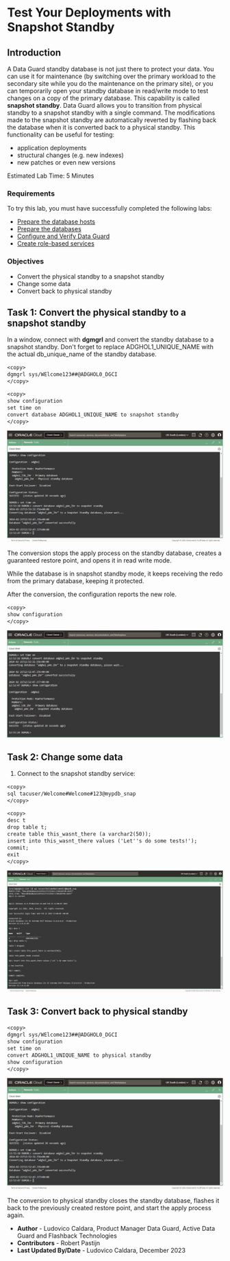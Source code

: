 # Test Your Deployments with Snapshot Standby

## Introduction

A Data Guard standby database is not just there to protect your data. You can use it for maintenance (by switching over the primary workload to the secondary site while you do the maintenance on the primary site), or you can temporarily open your standby database in read/write mode to test changes on a copy of the primary database.
This capability is called **snapshot standby**.
Data Guard allows you to transition from physical standby to a snapshot standby with a single command.
The modifications made to the snapshot standby are automatically reverted by flashing back the database when it is converted back to a physical standby.
This functionality can be useful for testing:
* application deployments
* structural changes (e.g. new indexes)
* new patches or even new versions

Estimated Lab Time: 5 Minutes

### Requirements
To try this lab, you must have successfully completed the following labs:
* [Prepare the database hosts](../prepare-host/prepare-host.md)
* [Prepare the databases](../prepare-db/prepare-db.md)
* [Configure and Verify Data Guard](../configure-dg/configure-dg.md)
* [Create role-based services](../create-services/create-services.md)

### Objectives
* Convert the physical standby to a snapshot standby
* Change some data
* Convert back to physical standby

## Task 1: Convert the physical standby to a snapshot standby

In a window, connect with **dgmgrl** and convert the standby database to a snapshot standby. Don't forget to replace ADGHOL1_UNIQUE_NAME with the actual db_unique_name of the standby database.

  ```
  <copy>
dgmgrl sys/WElcome123##@ADGHOL0_DGCI
  </copy>
  ```
  ```
  <copy>
show configuration
set time on
convert database ADGHOL1_UNIQUE_NAME to snapshot standby
  </copy>
  ```

  ![The conversion to snapshot standby succeeds](images/convert-to-snapshot-standby.png)

The conversion stops the apply process on the standby database, creates a guaranteed restore point, and opens it in read write mode.

While the database is in snapshot standby mode, it keeps receiving the redo from the primary database, keeping it protected.

After the conversion, the configuration reports the new role.

  ```
  <copy>
show configuration
  </copy>
  ```

  ![Show configuration reports "Snapshot Standby database" for the standby database](images/show-configuration-snapshot.png)


## Task 2: Change some data

1. Connect to the snapshot standby service:
  ```
  <copy>
sql tacuser/Welcome#Welcome#123@mypdb_snap
  </copy>
  ```

  ```
  <copy>
desc t
drop table t;
create table this_wasnt_there (a varchar2(50));
insert into this_wasnt_there values ('Let''s do some tests!');
commit;
exit
  </copy>
  ```

  ![The DDL and DML statements work on the standby database](images/modify-snapshot-standby.png)
  

## Task 3: Convert back to physical standby

  ```
  <copy>
dgmgrl sys/WElcome123##@ADGHOL0_DGCI
show configuration
set time on
convert ADGHOL1_UNIQUE_NAME to physical standby
show configuration
  </copy>
  ```

  ![The conversion to physical standby succeeds](images/convert-to-snapshot-standby.png)

The conversion to physical standby closes the standby database, flashes it back to the previously created restore point, and start the apply process again.

- **Author** - Ludovico Caldara, Product Manager Data Guard, Active Data Guard and Flashback Technologies
- **Contributors** - Robert Pastijn
- **Last Updated By/Date** -  Ludovico Caldara, December 2023

